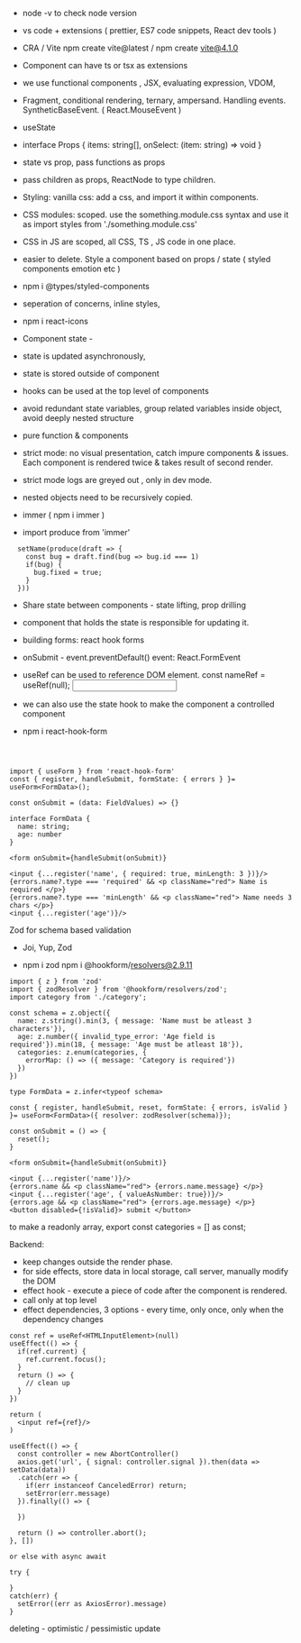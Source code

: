 - node -v to check node version
- vs code + extensions ( prettier, ES7 code snippets, React dev tools )
- CRA / Vite npm create vite@latest / npm create vite@4.1.0
- Component can have ts or tsx as extensions
- we use functional components , JSX, evaluating expression, VDOM,
- Fragment, conditional rendering, ternary, ampersand. Handling events. SyntheticBaseEvent. ( React.MouseEvent )
- useState
- interface Props { items: string[], onSelect: (item: string) => void }
- state vs prop, pass functions as props
- pass children as props, ReactNode to type children.
- Styling: vanilla css: add a css, and import it within components.
- CSS modules: scoped. use the something.module.css syntax and use it as
  import styles from './something.module.css'

- CSS in JS are scoped, all CSS, TS , JS code in one place.
- easier to delete. Style a component based on props / state ( styled components emotion etc )
- npm i @types/styled-components
- seperation of concerns, inline styles,
- npm i react-icons
- Component state -
- state is updated asynchronously,
- state is stored outside of component
- hooks can be used at the top level of components
- avoid redundant state variables, group related variables inside object, avoid deeply nested structure
- pure function & components
- strict mode: no visual presentation, catch impure components & issues. Each component is rendered twice & takes result of second render.
- strict mode logs are greyed out , only in dev mode.
- nested objects need to be recursively copied.
- immer ( npm i immer )
- import produce from 'immer'

```
  setName(produce(draft => {
    const bug = draft.find(bug => bug.id === 1)
    if(bug) {
      bug.fixed = true;
    }
  }))
```

- Share state between components - state lifting, prop drilling
- component that holds the state is responsible for updating it.
- building forms: react hook forms
- onSubmit - event.preventDefault() event: React.FormEvent
- useRef can be used to reference DOM element.
  const nameRef = useRef<HTMLInputElement>(null);
  <input ref={nameRef} />
- we can also use the state hook to make the component a controlled component

- npm i react-hook-form

```



import { useForm } from 'react-hook-form'
const { register, handleSubmit, formState: { errors } }= useForm<FormData>();

const onSubmit = (data: FieldValues) => {}

interface FormData {
  name: string;
  age: number
}

<form onSubmit={handleSubmit(onSubmit)}

<input {...register('name', { required: true, minLength: 3 })}/>
{errors.name?.type === 'required' && <p className="red"> Name is required </p>}
{errors.name?.type === 'minLength' && <p className="red"> Name needs 3 chars </p>}
<input {...register('age')}/>
```

Zod for schema based validation

- Joi, Yup, Zod

- npm i zod
  npm i @hookform/resolvers@2.9.11

```
import { z } from 'zod'
import { zodResolver } from '@hookform/resolvers/zod';
import category from './category';

const schema = z.object({
  name: z.string().min(3, { message: 'Name must be atleast 3 characters'}),
  age: z.number({ invalid_type_error: 'Age field is required'}).min(18, { message: 'Age must be atleast 18'}),
  categories: z.enum(categories, {
    errorMap: () => ({ message: 'Category is required'})
  })
})

type FormData = z.infer<typeof schema>

const { register, handleSubmit, reset, formState: { errors, isValid } }= useForm<FormData>({ resolver: zodResolver(schema)});

const onSubmit = () => {
  reset();
}

<form onSubmit={handleSubmit(onSubmit)}

<input {...register('name')}/>
{errors.name && <p className="red"> {errors.name.message} </p>}
<input {...register('age', { valueAsNumber: true})}/>
{errors.age && <p className="red"> {errors.age.message} </p>}
<button disabled={!isValid}> submit </button>

```

to make a readonly array, export const categories = [] as const;

Backend:

- keep changes outside the render phase.
- for side effects, store data in local storage, call server, manually modify the DOM
- effect hook - execute a piece of code after the component is rendered.
- call only at top level
- effect dependencies, 3 options - every time, only once, only when the dependency changes

```
const ref = useRef<HTMLInputElement>(null)
useEffect(() => {
  if(ref.current) {
    ref.current.focus();
  }
  return () => {
    // clean up
  }
})

return (
  <input ref={ref}/>
)
```

```
useEffect(() => {
  const controller = new AbortController()
  axios.get('url', { signal: controller.signal }).then(data => setData(data))
  .catch(err => {
    if(err instanceof CanceledError) return;
    setError(err.message)
  }).finally(() => {

  })

  return () => controller.abort();
}, [])

or else with async await

try {

}
catch(err) {
  setError((err as AxiosError).message)
}
```

deleting - optimistic / pessimistic update
